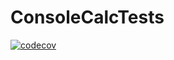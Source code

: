 # ConsoleCalcTests
[![codecov](https://codecov.io/gh/Narteno/ConsoleCalcTests/branch/main/graph/badge.svg?token=emoV15lNRp)](https://codecov.io/gh/Narteno/ConsoleCalcTests)
